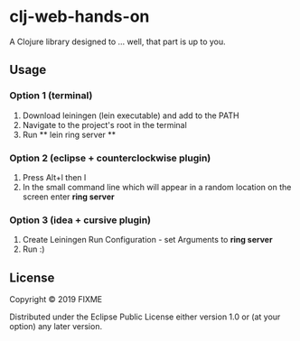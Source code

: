 # clj-web-hands-on

A Clojure library designed to ... well, that part is up to you.

## Usage

### Option 1 (terminal)
1. Download leiningen (lein executable) and add to the PATH
2. Navigate to the project's root in the terminal
3. Run
** lein ring server **

### Option 2 (eclipse + counterclockwise plugin)
1. Press Alt+l then l
2. In the small command line which will appear in a random location on the screen enter **ring server**	

### Option 3 (idea + cursive plugin)
1. Create Leiningen Run Configuration - set Arguments to **ring server**
2. Run :)

## License

Copyright © 2019 FIXME

Distributed under the Eclipse Public License either version 1.0 or (at
your option) any later version.
